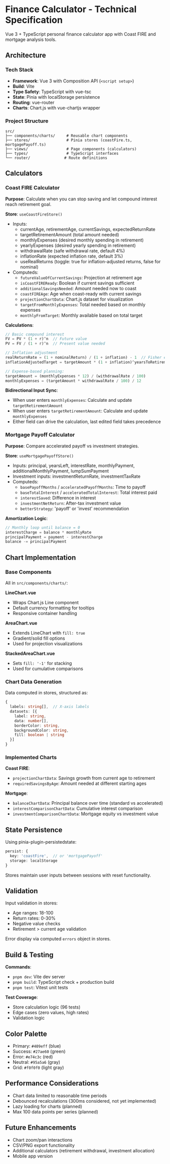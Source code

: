 # Finance Calculator - Technical Specification

Vue 3 + TypeScript personal finance calculator app with Coast FIRE and mortgage analysis tools.

## Architecture

### Tech Stack
- **Framework**: Vue 3 with Composition API (`<script setup>`)
- **Build**: Vite
- **Type Safety**: TypeScript with vue-tsc
- **State**: Pinia with localStorage persistence
- **Routing**: vue-router
- **Charts**: Chart.js with vue-chartjs wrapper

### Project Structure
```
src/
├── components/charts/     # Reusable chart components
├── stores/                # Pinia stores (coastFire.ts, mortgagePayoff.ts)
├── views/                 # Page components (calculators)
├── types/                 # TypeScript interfaces
└── router/               # Route definitions
```

## Calculators

### Coast FIRE Calculator
**Purpose**: Calculate when you can stop saving and let compound interest reach retirement goal.

**Store**: `useCoastFireStore()`
- Inputs: 
  - currentAge, retirementAge, currentSavings, expectedReturnRate
  - targetRetirementAmount (total amount needed)
  - monthlyExpenses (desired monthly spending in retirement)
  - yearlyExpenses (desired yearly spending in retirement)
  - withdrawalRate (safe withdrawal rate, default 4%)
  - inflationRate (expected inflation rate, default 3%)
  - useRealReturns (toggle: true for inflation-adjusted returns, false for nominal)
- Computeds: 
  - `futureValueOfCurrentSavings`: Projection at retirement age
  - `isCoastFIREReady`: Boolean if current savings sufficient
  - `additionalSavingsNeeded`: Amount needed now to coast
  - `coastFIREAge`: Age when coast-ready with current savings
  - `projectionChartData`: Chart.js dataset for visualization
  - `targetFromMonthlyExpenses`: Total needed based on monthly expenses
  - `monthlyFromTarget`: Monthly available based on total target

**Calculations**:
```typescript
// Basic compound interest
FV = PV * (1 + r)^n  // Future value
PV = FV / (1 + r)^n  // Present value needed

// Inflation adjustment
realReturnRate = (1 + nominalReturn) / (1 + inflation) - 1  // Fisher equation
inflationAdjustedTarget = targetAmount * (1 + inflation)^yearsToRetirement  // Future value in today's dollars

// Expense-based planning:
targetAmount = (monthlyExpenses * 12) / (withdrawalRate / 100)
monthlyExpenses = (targetAmount * withdrawalRate / 100) / 12
```

**Bidirectional Input Sync**:
- When user enters `monthlyExpenses`: Calculate and update `targetRetirementAmount`
- When user enters `targetRetirementAmount`: Calculate and update `monthlyExpenses`
- Either field can drive the calculation, last edited field takes precedence

### Mortgage Payoff Calculator
**Purpose**: Compare accelerated payoff vs investment strategies.

**Store**: `useMortgagePayoffStore()`
- Inputs: principal, yearsLeft, interestRate, monthlyPayment, additionalMonthlyPayment, lumpSumPayment
- Investment inputs: investmentReturnRate, investmentTaxRate
- Computeds:
  - `basePayoffMonths` / `acceleratedPayoffMonths`: Time to payoff
  - `baseTotalInterest` / `acceleratedTotalInterest`: Total interest paid
  - `interestSaved`: Difference in interest
  - `investmentNetReturn`: After-tax investment value
  - `betterStrategy`: 'payoff' or 'invest' recommendation

**Amortization Logic**:
```typescript
// Monthly loop until balance = 0
interestCharge = balance * monthlyRate
principalPayment = payment - interestCharge
balance -= principalPayment
```

## Chart Implementation

### Base Components
All in `src/components/charts/`:

**LineChart.vue**
- Wraps Chart.js Line component
- Default currency formatting for tooltips
- Responsive container handling

**AreaChart.vue**
- Extends LineChart with `fill: true`
- Gradient/solid fill options
- Used for projection visualizations

**StackedAreaChart.vue**
- Sets `fill: '-1'` for stacking
- Used for cumulative comparisons

### Chart Data Generation

Data computed in stores, structured as:
```typescript
{
  labels: string[],  // X-axis labels
  datasets: [{
    label: string,
    data: number[],
    borderColor: string,
    backgroundColor: string,
    fill: boolean | string
  }]
}
```

### Implemented Charts

**Coast FIRE**:
- `projectionChartData`: Savings growth from current age to retirement
- `requiredSavingsByAge`: Amount needed at different starting ages

**Mortgage**:
- `balanceChartData`: Principal balance over time (standard vs accelerated)
- `interestComparisonChartData`: Cumulative interest comparison
- `investmentComparisonChartData`: Mortgage equity vs investment value

## State Persistence

Using pinia-plugin-persistedstate:
```typescript
persist: {
  key: 'coastFire',  // or 'mortgagePayoff'
  storage: localStorage
}
```

Stores maintain user inputs between sessions with reset functionality.

## Validation

Input validation in stores:
- Age ranges: 18-100
- Return rates: 0-30%
- Negative value checks
- Retirement > current age validation

Error display via computed `errors` object in stores.

## Build & Testing

**Commands**:
- `pnpm dev`: Vite dev server
- `pnpm build`: TypeScript check + production build
- `pnpm test`: Vitest unit tests

**Test Coverage**:
- Store calculation logic (96 tests)
- Edge cases (zero values, high rates)
- Validation logic

## Color Palette
- Primary: `#409eff` (blue)
- Success: `#27ae60` (green)  
- Error: `#e74c3c` (red)
- Neutral: `#95a5a6` (gray)
- Grid: `#f0f0f0` (light gray)

## Performance Considerations
- Chart data limited to reasonable time periods
- Debounced recalculations (300ms considered, not yet implemented)
- Lazy loading for charts (planned)
- Max 100 data points per series (planned)

## Future Enhancements
- Chart zoom/pan interactions
- CSV/PNG export functionality
- Additional calculators (retirement withdrawal, investment allocation)
- Mobile app version